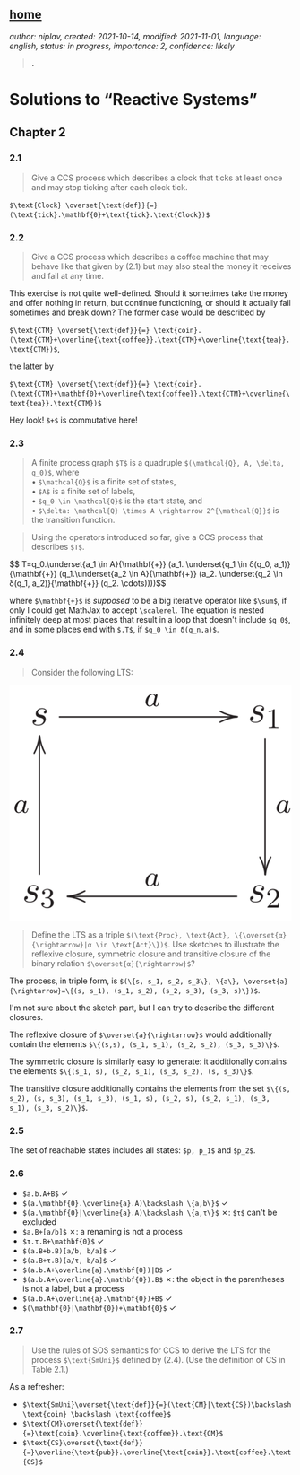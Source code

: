 [home](./index.md)
-------------------

*author: niplav, created: 2021-10-14, modified: 2021-11-01, language: english, status: in progress, importance: 2, confidence: likely*

> __.__

Solutions to “Reactive Systems”
================================

Chapter 2
----------

### 2.1

> Give a CCS process which describes a clock that ticks at least once
and may stop ticking after each clock tick.

`$\text{Clock} \overset{\text{def}}{=} (\text{tick}.\mathbf{0}+\text{tick}.\text{Clock})$`

### 2.2

> Give a CCS process which describes a coffee machine that may behave
like that given by (2.1) but may also steal the money it receives and
fail at any time.

This exercise is not quite well-defined. Should it sometimes take the
money and offer nothing in return, but continue functioning, or should
it actually fail sometimes and break down? The former case would be
described by

`$\text{CTM} \overset{\text{def}}{=} \text{coin}.(\text{CTM}+\overline{\text{coffee}}.\text{CTM}+\overline{\text{tea}}.\text{CTM})$`,

the latter by

`$\text{CTM} \overset{\text{def}}{=} \text{coin}.(\text{CTM}+\mathbf{0}+\overline{\text{coffee}}.\text{CTM}+\overline{\text{tea}}.\text{CTM})$`

Hey look! `$+$` is commutative here!

### 2.3

> A finite process graph `$T$` is a quadruple `$(\mathcal{Q}, A, \delta, q_0)$`, where  
• `$\mathcal{Q}$` is a finite set of states,  
• `$A$` is a finite set of labels,  
• `$q_0 \in \mathcal{Q}$` is the start state, and  
• `$\delta: \mathcal{Q} \times A \rightarrow 2^{\mathcal{Q}}$` is the transition function.  

> Using the operators introduced so far, give a CCS process that describes `$T$`.

<div>
	$$ T=q_0.\underset{a_1 \in A}{\mathbf{+}} (a_1. \underset{q_1 \in δ(q_0, a_1)}{\mathbf{+}} (q_1.\underset{a_2 \in A}{\mathbf{+}} (a_2. \underset{q_2 \in δ(q_1, a_2)}{\mathbf{+}} (q_2. \cdots))))$$
</div>

where `$\mathbf{+}$` is _supposed_ to be a big iterative operator like
`$\sum$`, if only I could get MathJax to accept `\scalerel`. The equation
is nested infinitely deep at most places that result in a loop that
doesn't include `$q_0$`, and in some places end with `$.T$`, if `$q_0
\in δ(q_n,a)$`.

### 2.4

> Consider the following LTS:

![A cyclic diagram for exercise 2.4, described further below.](./img/rs_solutions/diagram_2_4.png "A cyclic diagram for exercise 2.4, described further below.")

> Define the LTS as a triple
`$(\text{Proc}, \text{Act}, \{\overset{α}{\rightarrow}|α \in \text{Act}\})$`.
Use sketches to illustrate the reflexive closure, symmetric closure and
transitive closure of the binary relation `$\overset{α}{\rightarrow}$`?

The process, in triple form, is
`$(\{s, s_1, s_2, s_3\}, \{a\}, \overset{a}{\rightarrow}=\{(s, s_1), (s_1, s_2), (s_2, s_3), (s_3, s)\})$`.

I'm not sure about the sketch part, but I can try to describe the
different closures.

The reflexive closure of `$\overset{a}{\rightarrow}$` would additionally
contain the elements
`$\{(s,s), (s_1, s_1), (s_2, s_2), (s_3, s_3)\}$`.

The symmetric closure is similarly easy to generate: it additionally
contains the elements `$\{(s_1, s), (s_2, s_1), (s_3, s_2), (s, s_3)\}$`.

The transitive closure additionally contains the elements from the set
`$\{(s, s_2), (s, s_3), (s_1, s_3), (s_1, s), (s_2, s), (s_2, s_1), (s_3, s_1), (s_3, s_2)\}$`.

### 2.5

The set of reachable states includes all states: `$p, p_1$` and `$p_2$`.

### 2.6

* `$a.b.A+B$` ✓
* `$(a.\mathbf{0}.\overline{a}.A)\backslash \{a,b\}$` ✓
* `$(a.\mathbf{0}|\overline{a}.A)\backslash \{a,τ\}$` ✗: `$τ$` can't be excluded
* `$a.B+[a/b]$` ✗: a renaming is not a process
* `$τ.τ.B+\mathbf{0}$` ✓
* `$(a.B+b.B)[a/b, b/a]$` ✓
* `$(a.B+τ.B)[a/τ, b/a]$` ✓
* `$(a.b.A+\overline{a}.\mathbf{0})|B$` ✓
* `$(a.b.A+\overline{a}.\mathbf{0}).B$` ✗: the object in the parentheses is not a label, but a process
* `$(a.b.A+\overline{a}.\mathbf{0})+B$` ✓
* `$(\mathbf{0}|\mathbf{0})+\mathbf{0}$` ✓

### 2.7

> Use the rules of SOS semantics for CCS to derive the LTS for the
process `$\text{SmUni}$` defined by (2.4). (Use the definition of CS in
Table 2.1.)

As a refresher:

* `$\text{SmUni}\overset{\text{def}}{=}(\text{CM}|\text{CS})\backslash \text{coin} \backslash \text{coffee}$`
* `$\text{CM}\overset{\text{def}}{=}\text{coin}.\overline{\text{coffee}}.\text{CM}$`
* `$\text{CS}\overset{\text{def}}{=}\overline{\text{pub}}.\overline{\text{coin}}.\text{coffee}.\text{CS}$`
